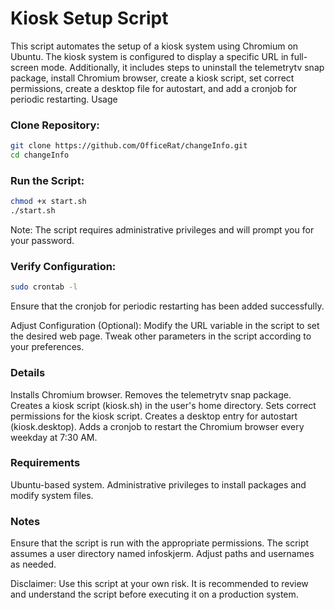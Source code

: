 # Kiosk Setup Script

This script automates the setup of a kiosk system using Chromium on Ubuntu. The kiosk system is configured to display a specific URL in full-screen mode. Additionally, it includes steps to uninstall the telemetrytv snap package, install Chromium browser, create a kiosk script, set correct permissions, create a desktop file for autostart, and add a cronjob for periodic restarting.
Usage

### Clone Repository:

```bash
git clone https://github.com/OfficeRat/changeInfo.git
cd changeInfo
```

### Run the Script:

```bash
chmod +x start.sh
./start.sh
```

Note: The script requires administrative privileges and will prompt you for your password.

### Verify Configuration:

```bash
sudo crontab -l
```
Ensure that the cronjob for periodic restarting has been added successfully.

Adjust Configuration (Optional):
Modify the URL variable in the script to set the desired web page.
Tweak other parameters in the script according to your preferences.

### Details

Installs Chromium browser.
Removes the telemetrytv snap package.
Creates a kiosk script (kiosk.sh) in the user's home directory.
Sets correct permissions for the kiosk script.
Creates a desktop entry for autostart (kiosk.desktop).
Adds a cronjob to restart the Chromium browser every weekday at 7:30 AM.

### Requirements

Ubuntu-based system.
Administrative privileges to install packages and modify system files.

### Notes

Ensure that the script is run with the appropriate permissions.
The script assumes a user directory named infoskjerm. Adjust paths and usernames as needed.

Disclaimer: Use this script at your own risk. It is recommended to review and understand the script before executing it on a production system.
